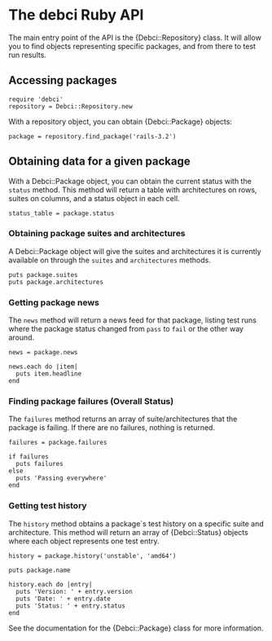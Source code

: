 # The debci Ruby API

The main entry point of the API is the {Debci::Repository} class. It will allow
you to find objects representing specific packages, and from there to test run
results.

## Accessing packages

```
require 'debci'
repository = Debci::Repository.new
```

With a repository object, you can obtain {Debci::Package} objects:

```
package = repository.find_package('rails-3.2')
```

## Obtaining data for a given package

With a Debci::Package object, you can obtain the current status with the
`status` method. This method will return a table with architectures on rows,
suites on columns, and a status object in each cell.

```
status_table = package.status
```
### Obtaining package suites and architectures

A Debci::Package object will give the suites and architectures it is currently
available on through the `suites` and `architectures` methods.

```
puts package.suites
puts package.architectures
```

### Getting package news

The `news` method will return a news feed for that package, listing test runs
where the package status changed from `pass` to `fail` or the other way around.

```
news = package.news

news.each do |item|
  puts item.headline
end
```

### Finding package failures (Overall Status)

The `failures` method returns an array of suite/architectures that the package
is failing. If there are no failures, nothing is returned.

```
failures = package.failures

if failures
  puts failures
else
  puts 'Passing everywhere'
end
```

### Getting test history

The `history` method obtains a package`s test history on a specific
suite and architecture. This method will return an array of {Debci::Status}
objects where each object represents one test entry.

```
history = package.history('unstable', 'amd64')

puts package.name

history.each do |entry|
  puts 'Version: ' + entry.version
  puts 'Date: ' + entry.date
  puts 'Status: ' + entry.status
end
```
See the documentation for the {Debci::Package} class for more information.
